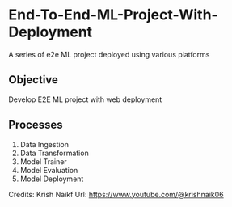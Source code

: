# End-To-End-ML-Project-With-Deployment

A series of e2e ML project deployed using various platforms

## Objective

Develop E2E ML project with web deployment

## Processes

1. Data Ingestion
2. Data Transformation
3. Model Trainer
4. Model Evaluation
5. Model Deployment

Credits: Krish Naikf
Url: <https://www.youtube.com/@krishnaik06>

